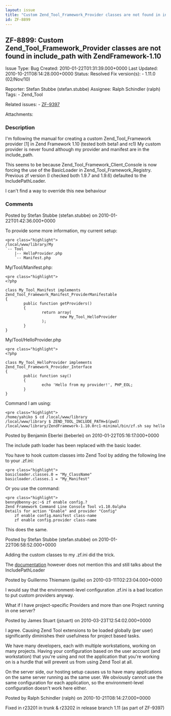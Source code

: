 ```yaml
---
layout: issue
title: "Custom Zend_Tool_Framework_Provider classes are not found in include_path with ZendFramework-1.10"
id: ZF-8899
---
```


ZF-8899: Custom Zend\_Tool\_Framework\_Provider classes are not found in include\_path with ZendFramework-1.10
--------------------------------------------------------------------------------------------------------------

 Issue Type: Bug Created: 2010-01-22T01:31:39.000+0000 Last Updated: 2010-10-21T08:14:28.000+0000 Status: Resolved Fix version(s): - 1.11.0 (02/Nov/10)
 
 Reporter:  Stefan Stubbe (stefan.stubbe)  Assignee:  Ralph Schindler (ralph)  Tags: - Zend\_Tool
 
 Related issues: - [ZF-9397](/issues/browse/ZF-9397)
 
 Attachments: 
### Description

I'm following the manual for creating a custom Zend\_Tool\_Framework provider [1] in Zend Framework 1.10 (tested both beta1 and rc1) My custom provider is never found although my provider and manifest are in the include\_path.

This seems to be because Zend\_Tool\_Framework\_Client\_Console is now forcing the use of the BasicLoader in Zend\_Tool\_Framework\_Registry. Previous zf version (I checked both 1.9.7 and 1.9.6) defaulted to the IncludePathLoader.

I can't find a way to override this new behaviour

 

 

### Comments

Posted by Stefan Stubbe (stefan.stubbe) on 2010-01-22T01:42:36.000+0000

To provide some more information, my current setup:

 
    <pre class="highlight">
    /local/www/library/My
    `-- Tool
        |-- HelloProvider.php
        `-- Manifest.php


My/Tool/Manifest.php:

 
    <pre class="highlight">
    <?php
    
    class My_Tool_Manifest implements Zend_Tool_Framework_Manifest_ProviderManifestable
    {
            public function getProviders()
            {
                    return array(
                            new My_Tool_HelloProvider
                    );
            }
    }


My/Tool/HelloProvider.php

 
    <pre class="highlight">
    <?php
    
    class My_Tool_HelloProvider implements Zend_Tool_Framework_Provider_Interface
    {
            public function say()
            {
                    echo 'Hello from my provider!', PHP_EOL;
            }
    }


Command I am using:

 
    <pre class="highlight">
    /home/yahiko $ cd /local/www/library
    /local/www/library $ ZEND_TOOL_INCLUDE_PATH=$(pwd) /local/www/library/ZendFramework-1.10.0rc1-minimal/bin/zf.sh say hello


 

 

Posted by Benjamin Eberlei (beberlei) on 2010-01-22T05:16:17.000+0000

The include path loader has been replaced with the basic loader.

You have to hook custom classes into Zend Tool by adding the following line to your .zf.ini:

 
    <pre class="highlight">
    basicloader.classes.0 = "My_ClassName"
    basicloader.classes.1 = "My_Manifest"


Or you use the command:

 
    <pre class="highlight">
    benny@benny-pc:~$ zf enable config.?
    Zend Framework Command Line Console Tool v1.10.0alpha
    Details for action "Enable" and provider "Config"
        zf enable config.manifest class-name
        zf enable config.provider class-name


This does the same.

 

 

Posted by Stefan Stubbe (stefan.stubbe) on 2010-01-22T06:58:52.000+0000

Adding the custom classes to my .zf.ini did the trick.

The [documentation](http://framework.zend.com/manual/1.10/en/zend.tool.extending.html#zend.tool.extending.zend-tool-framework.providers-and-manifests.loading) however does not mention this and still talks about the IncludePathLoader

 

 

Posted by Guillermo Thiemann (guille) on 2010-03-11T02:23:04.000+0000

I would say that the environment-level configuration .zf.ini is a bad location to put custom providers anyway.

What if I have project-specific Providers and more than one Project running in one server?

 

 

Posted by James Stuart (jstuart) on 2010-03-23T12:54:02.000+0000

I agree. Causing Zend Tool extensions to be loaded globally (per user) significantly diminishes their usefulness for project based tasks.

We have many developers, each with multiple workstations, working on many projects. Having your configuration based on the user account (and workstation) that you're using and not the application that you're working on is a hurdle that will prevent us from using Zend Tool at all.

On the server side, our hosting setup causes us to have many applications on the same server running as the same user. We obviously cannot use the same configuration for each application, so the environment-level configuration doesn't work here either.

 

 

Posted by Ralph Schindler (ralph) on 2010-10-21T08:14:27.000+0000

Fixed in r23201 in trunk & r23202 in release branch 1.11 (as part of ZF-9397)

 

 